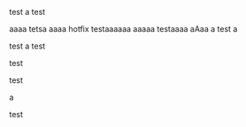 test
a
test

aaaa
tetsa
aaaa
hotfix testaaaaaa
aaaaa
testaaaa
aAaa
a
test a

test
a
test

test

test

a

test